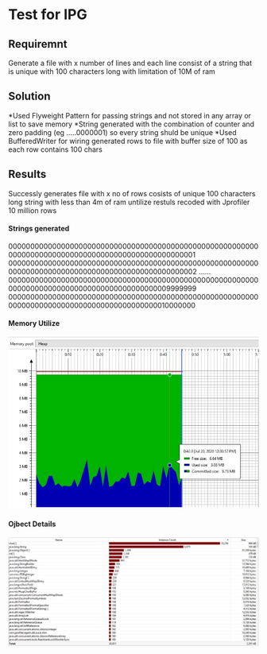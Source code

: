 # Test for IPG

## Requiremnt 

Generate a file with x number of lines and each line consist of a string that is unique with 100 characters long with limitation of 10M of ram

## Solution

*Used Flyweight Pattern for passing strings and not stored in any array or list to save memory 
*String generated with the combination of  counter and zero padding (eg .....0000001) so every string shuld be unique
*Used BufferedWriter for wiring generated rows to file with buffer size of 100 as each row contains 100 chars

## Results

Successly generates file with x no of rows cosists of unique 100 characters long string with less than 4m of ram untilize restuls recoded with Jprofiler 10 million rows

#### Strings generated 

0000000000000000000000000000000000000000000000000000000000000000000000000000000000000000000000000001
0000000000000000000000000000000000000000000000000000000000000000000000000000000000000000000000000002
......
0000000000000000000000000000000000000000000000000000000000000000000000000000000000000000000009999999
0000000000000000000000000000000000000000000000000000000000000000000000000000000000000000000010000000


#### Memory Utilize

![alt text](https://github.com/shuwair/IPGTest/blob/master/ipg3.jpg?raw=true)

#### Ojbect Details

![alt text](https://github.com/shuwair/IPGTest/blob/master/ipg2.JPG?raw=true)


